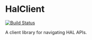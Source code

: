 HalClient
=========

[![Build Status](https://api.travis-ci.org/tomphp/hal-client.svg)](https://api.travis-ci.org/tomphp/hal-client)

A client library for navigating HAL APIs.
